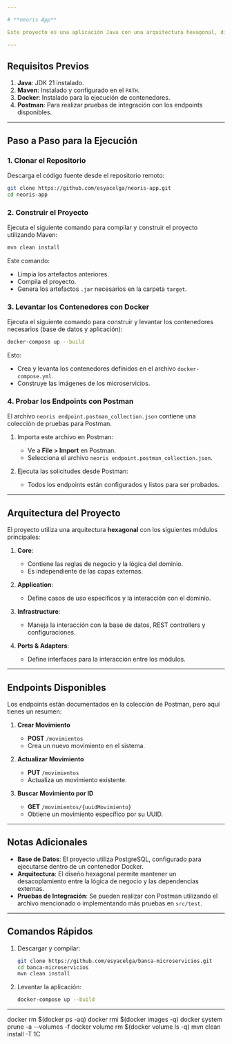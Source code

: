 ```yaml
---

# **neoris App**

Este proyecto es una aplicación Java con una arquitectura hexagonal, diseñada para la gestión de movimientos y cuentas. A continuación, se describen los pasos para la descarga, configuración y ejecución del proyecto, así como las pruebas disponibles.

---
```


## **Requisitos Previos**

1. **Java**: JDK 21 instalado.
2. **Maven**: Instalado y configurado en el `PATH`.
3. **Docker**: Instalado para la ejecución de contenedores.
4. **Postman**: Para realizar pruebas de integración con los endpoints disponibles.

---

## **Paso a Paso para la Ejecución**

### **1. Clonar el Repositorio**
Descarga el código fuente desde el repositorio remoto:

```bash
git clone https://github.com/esyacelga/neoris-app.git
cd neoris-app
```

### **2. Construir el Proyecto**
Ejecuta el siguiente comando para compilar y construir el proyecto utilizando Maven:

```bash
mvn clean install
```

Este comando:
- Limpia los artefactos anteriores.
- Compila el proyecto.
- Genera los artefactos `.jar` necesarios en la carpeta `target`.

### **3. Levantar los Contenedores con Docker**
Ejecuta el siguiente comando para construir y levantar los contenedores necesarios (base de datos y aplicación):

```bash
docker-compose up --build
```

Esto:
- Crea y levanta los contenedores definidos en el archivo `docker-compose.yml`.
- Construye las imágenes de los microservicios.

### **4. Probar los Endpoints con Postman**
El archivo `neoris endpoint.postman_collection.json` contiene una colección de pruebas para Postman.

1. Importa este archivo en Postman:
    - Ve a **File > Import** en Postman.
    - Selecciona el archivo `neoris endpoint.postman_collection.json`.

2. Ejecuta las solicitudes desde Postman:
    - Todos los endpoints están configurados y listos para ser probados.

---

## **Arquitectura del Proyecto**

El proyecto utiliza una arquitectura **hexagonal** con los siguientes módulos principales:

1. **Core**:
    - Contiene las reglas de negocio y la lógica del dominio.
    - Es independiente de las capas externas.

2. **Application**:
    - Define casos de uso específicos y la interacción con el dominio.

3. **Infrastructure**:
    - Maneja la interacción con la base de datos, REST controllers y configuraciones.

4. **Ports & Adapters**:
    - Define interfaces para la interacción entre los módulos.

---

## **Endpoints Disponibles**

Los endpoints están documentados en la colección de Postman, pero aquí tienes un resumen:

1. **Crear Movimiento**
    - **POST** `/movimientos`
    - Crea un nuevo movimiento en el sistema.

2. **Actualizar Movimiento**
    - **PUT** `/movimientos`
    - Actualiza un movimiento existente.

3. **Buscar Movimiento por ID**
    - **GET** `/movimientos/{uuidMovimiento}`
    - Obtiene un movimiento específico por su UUID.

---

## **Notas Adicionales**

- **Base de Datos**: El proyecto utiliza PostgreSQL, configurado para ejecutarse dentro de un contenedor Docker.
- **Arquitectura**: El diseño hexagonal permite mantener un desacoplamiento entre la lógica de negocio y las dependencias externas.
- **Pruebas de Integración**: Se pueden realizar con Postman utilizando el archivo mencionado o implementando más pruebas en `src/test`.

---

## **Comandos Rápidos**

1. Descargar y compilar:
   ```bash
   git clone https://github.com/esyacelga/banca-microservicios.git
   cd banca-microservicios
   mvn clean install
   ```

2. Levantar la aplicación:
   ```bash
   docker-compose up --build
   ```



---
docker rm $(docker ps -aq)
docker rmi $(docker images -q)
docker system prune -a --volumes -f
docker volume rm $(docker volume ls -q)
mvn clean install -T 1C

   
